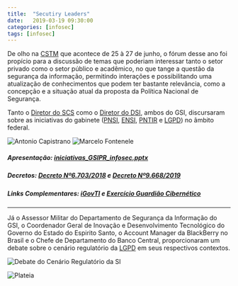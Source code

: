 ```yaml
---
title:  "Secutiry Leaders"
date:   2019-03-19 09:30:00
categories: [infosec]
tags: [infosec]
---
```

De olho na [CSTM](http://cstmexpo.com) que acontece de 25 à 27 de junho, o fórum desse ano foi propício para a discussão de temas que poderiam interessar tanto o setor privado como o setor público e acadêmico, no que tange a questão da segurança da informação, permitindo interações e possibilitando uma atualização de conhecimentos que podem ter bastante relevância, como a concepção e a situação atual da proposta da Política Nacional de Segurança.

<!--mais-->

Tanto o [Diretor do SCS](mailto:antonio.capistrano@presidencia.gov.br) como o [Diretor do DSI](mailto:fontenele@presidencia.gov.br), ambos do GSI, discursaram sobre as iniciativas do gabinete ([PNSI](http://dsic.planalto.gov.br/pnsi/resumo), [ENSI](http://www.gsi.gov.br/noticias/2019/estrategia-nacional-de-seguranca-da-informacao-ensi), [PNTIR](http://www.in.gov.br/materia/-/asset_publisher/Kujrw0TZC2Mb/content/id/39729451/do1-2018-09-05-portaria-n-402-de-3-de-setembro-de-2018-39729170) e [LGPD](http://www.planalto.gov.br/ccivil_03/_Ato2015-2018/2018/Lei/L13709.htm)) no âmbito federal.

![Antonio Capistrano](/asset/images/events/sec-leaders-2019/diretor_scs.jpg) ![Marcelo Fontenele](/asset/images/events/sec-leaders-2019/diretor_dsi.jpg)

##### Apresentação: [iniciativas_GSIPR_infosec.pptx](/asset/files/events/sec-leaders-2019/iniciativas_GSIPR_infosec.pptx)

##### Decretos: [Decreto Nº6.703/2018](http://www.planalto.gov.br/ccivil_03/_ato2007-2010/2008/Decreto/D6703.htm) e [Decreto Nº9.668/2019](http://www.planalto.gov.br/ccivil_03/_ato2019-2022/2019/decreto/D9668.htm)

##### Links Complementares: [iGovTI](http://www.planejamento.gov.br/assuntos/empresas-estatais/publicacoes/kits-governanca-ti) e [Exercício Guardião Cibernético](https://www.marinha.mil.br/noticias/marinha-do-brasil-participa-do-i-exercicio-guardiao-cibernetico)

<hr style="width: 100%;">

Já o Assessor Militar do Departamento de Segurança da Informação do GSI, o Coordenador Geral de Inovação e Desenvolvimento Tecnológico do Governo do Estado do Espirito Santo, o Account Manager da BlackBerry no Brasil e o Chefe de Departamento do Banco Central, proporcionaram um debate sobre o cenário regulatório da [LGPD](http://www.planalto.gov.br/ccivil_03/_Ato2015-2018/2018/Lei/L13709.htm) em seus respectivos contextos.

![Debate do Cenário Regulatório da SI](/asset/images/events/sec-leaders-2019/debate_cenario_regulatorio.jpg)

<!-- https://lip.sh/asset/files/events/sec-leaders-2019/cenario_regulatorio_LGPD_GDPR_PNSI_e_os_impactos_na_SI.mp3 ARQUIVO PERDIDO =/ -->

![Plateia](/asset/images/events/sec-leaders-2019/plateia.jpg)
